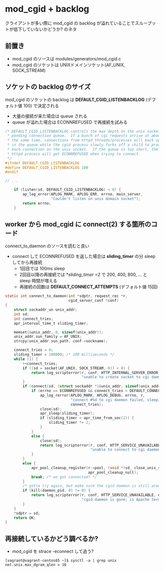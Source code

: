 # mod_cgid + backlog

クライアントが多い際に mod_cgid の backlog が溢れていることでスループットが低下していないかどうか? のネタ

## 前置き

 * mod_cgid のソースは modules/generators/mod_cgid.c 
 * mod_cgid のソケットは UNIXドメインソケット(AF_UNIX, SOCK_STREAM)

## ソケットの backlog のサイズ
 
mod_cgid のソケットの backlog は **DEFAULT_CGID_LISTENBACKLOG** (デフォルト値 100) で決定される

 * 大量の接続が来た場合は queue される
 * queue が溢れた場合は ECONNREFUSED で再接続を試みる

```c
/* DEFAULT_CGID_LISTENBACKLOG controls the max depth on the unix socket's
 * pending connection queue.  If a bunch of cgi requests arrive at about
 * the same time, connections from httpd threads/processes will back up
 * in the queue while the cgid process slowly forks off a child to process
 * each connection on the unix socket.  If the queue is too short, the
 * httpd process will get ECONNREFUSED when trying to connect.
 */
#ifndef DEFAULT_CGID_LISTENBACKLOG
#define DEFAULT_CGID_LISTENBACKLOG 100
#endif

// ...

    if (listen(sd, DEFAULT_CGID_LISTENBACKLOG) < 0) {
        ap_log_error(APLOG_MARK, APLOG_ERR, errno, main_server, 
                     "Couldn't listen on unix domain socket"); 
        return errno;
    } 
```

## worker から mod_cgid に connect(2) する箇所のコード

connect_to_daemon のソースを読むと良い

 * connect して ECONNREFUSED を返した場合は **sliding_timer** の分 sleep してから再接続
   * 1回目では 100ms sleep
   * 2回目以降の再接続では **sliding_timer *=2** で 200, 400, 800, ... と sleep 時間が増える
   * 再接続の回数は **DEFAULT_CONNECT_ATTEMPTS** (デフォルト値 15回)

```c
static int connect_to_daemon(int *sdptr, request_rec *r,
                             cgid_server_conf *conf)
{
    struct sockaddr_un unix_addr;
    int sd;
    int connect_tries;
    apr_interval_time_t sliding_timer;

    memset(&unix_addr, 0, sizeof(unix_addr));
    unix_addr.sun_family = AF_UNIX;
    strcpy(unix_addr.sun_path, conf->sockname);

    connect_tries = 0;
    sliding_timer = 100000; /* 100 milliseconds */
    while (1) {
        ++connect_tries;
        if ((sd = socket(AF_UNIX, SOCK_STREAM, 0)) < 0) {
            return log_scripterror(r, conf, HTTP_INTERNAL_SERVER_ERROR, errno, 
                                   "unable to create socket to cgi daemon");
        }
        if (connect(sd, (struct sockaddr *)&unix_addr, sizeof(unix_addr)) < 0) {
            if (errno == ECONNREFUSED && connect_tries < DEFAULT_CONNECT_ATTEMPTS) {
                ap_log_rerror(APLOG_MARK, APLOG_DEBUG, errno, r,
                              "connect #%d to cgi daemon failed, sleeping before retry",
                              connect_tries);
                close(sd);
                apr_sleep(sliding_timer);
                if (sliding_timer < apr_time_from_sec(2)) {
                    sliding_timer *= 2;
                }
            }
            else {
                close(sd);
                return log_scripterror(r, conf, HTTP_SERVICE_UNAVAILABLE, errno, 
                                       "unable to connect to cgi daemon after multiple tries");
            }
        }
        else {
            apr_pool_cleanup_register(r->pool, (void *)sd, close_unix_socket,
                                      apr_pool_cleanup_null);
            break; /* we got connected! */
        }
        /* gotta try again, but make sure the cgid daemon is still around */
        if (kill(daemon_pid, 0) != 0) {
            return log_scripterror(r, conf, HTTP_SERVICE_UNAVAILABLE, errno,
                                   "cgid daemon is gone; is Apache terminating?");
        }
    }
    *sdptr = sd;
    return OK;
}
```

## 再接続しているかどう調べるか?

 * mod_cgid を strace -econnect して追う?


```
[vagrant@vagrant-centos65 ~]$ sysctl -a | grep unix
net.unix.max_dgram_qlen = 10
```



